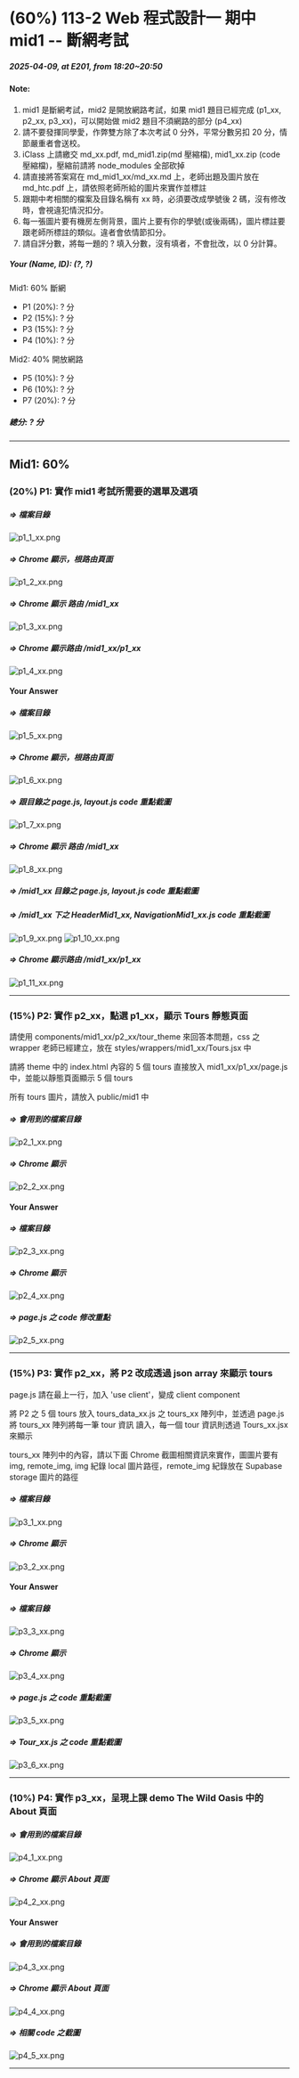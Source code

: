 # (60%) 113-2 Web 程式設計一 期中 mid1 -- 斷網考試

##### 2025-04-09, at E201, from 18:20~20:50

#### Note:

1. mid1 是斷網考試，mid2 是開放網路考試，如果 mid1 題目已經完成 (p1_xx, p2_xx, p3_xx)，可以開始做 mid2 題目不須網路的部分 (p4_xx)
2. 請不要發揮同學愛，作弊雙方除了本次考試 0 分外，平常分數另扣 20 分，情節嚴重者會送校。
3. iClass 上請繳交 md_xx.pdf, md_mid1.zip(md 壓縮檔), mid1_xx.zip (code 壓縮檔)，壓縮前請將 node_modules 全部砍掉
4. 請直接將答案寫在 md_mid1_xx/md_xx.md 上，老師出題及圖片放在 md_htc.pdf 上，請依照老師所給的圖片來實作並標註
5. 跟期中考相關的檔案及目錄名稱有 xx 時，必須要改成學號後 2 碼，沒有修改時，會視違犯情況扣分。
6. 每一張圖片要有機房左側背景，圖片上要有你的學號(或後兩碼)，圖片標註要跟老師所標註的類似。違者會依情節扣分。
7. 請自評分數，將每一題的 ? 填入分數，沒有填者，不會批改，以 0 分計算。

##### Your (Name, ID): (?, ?)

Mid1: 60% 斷網

- P1 (20%): ? 分
- P2 (15%): ? 分
- P3 (15%): ? 分
- P4 (10%): ? 分

Mid2: 40% 開放網路

- P5 (10%): ? 分
- P6 (10%): ? 分
- P7 (20%): ? 分

##### 總分: ? 分

---

## Mid1: 60%

### (20%) P1: 實作 mid1 考試所需要的選單及選項

##### => 檔案目錄

![p1_1_xx.png](p1_1_xx.png)

##### => Chrome 顯示，根路由頁面

![p1_2_xx.png](p1_2_xx.png)

##### => Chrome 顯示 路由 /mid1_xx

![p1_3_xx.png](p1_3_xx.png)

##### => Chrome 顯示路由 /mid1_xx/p1_xx

![p1_4_xx.png](p1_4_xx.png)

#### Your Answer

##### => 檔案目錄

![p1_5_xx.png](p1_5_xx.png)

##### => Chrome 顯示，根路由頁面

![p1_6_xx.png](p1_6_xx.png)

##### => 跟目錄之 page.js, layout.js code 重點截圖

![p1_7_xx.png](p1_7_xx.png)

##### => Chrome 顯示 路由 /mid1_xx

![p1_8_xx.png](p1_8_xx.png)

##### => /mid1_xx 目錄之 page.js, layout.js code 重點截圖

##### => /mid1_xx 下之 HeaderMid1_xx, NavigationMid1_xx.js code 重點截圖

![p1_9_xx.png](p1_9_xx.png)
![p1_10_xx.png](p1_10_xx.png)

##### => Chrome 顯示路由 /mid1_xx/p1_xx

![p1_11_xx.png](p1_11_xx.png)

---

### (15%) P2: 實作 p2_xx，點選 p1_xx，顯示 Tours 靜態頁面

請使用 components/mid1_xx/p2_xx/tour_theme 來回答本問題，css 之 wrapper 老師已經建立，放在 styles/wrappers/mid1_xx/Tours.jsx 中

請將 theme 中的 index.html 內容的 5 個 tours 直接放入 mid1_xx/p1_xx/page.js 中，並能以靜態頁面顯示 5 個 tours

所有 tours 圖片，請放入 public/mid1 中

##### => 會用到的檔案目錄

![p2_1_xx.png](p2_1_xx.png)

##### => Chrome 顯示

![p2_2_xx.png](p2_2_xx.png)

#### Your Answer

##### => 檔案目錄

![p2_3_xx.png](p2_3_xx.png)

##### => Chrome 顯示

![p2_4_xx.png](p2_4_xx.png)

##### => page.js 之 code 修改重點

![p2_5_xx.png](p2_5_xx.png)

---

### (15%) P3: 實作 p2_xx，將 P2 改成透過 json array 來顯示 tours

page.js 請在最上一行，加入 'use client'，變成 client component

將 P2 之 5 個 tours 放入 tours_data_xx.js 之 tours_xx 陣列中，並透過 page.js 將 tours_xx 陣列將每一筆 tour 資訊 讀入，每一個 tour 資訊則透過 Tours_xx.jsx 來顯示

tours_xx 陣列中的內容，請以下面 Chrome 截圖相關資訊來實作，圖圖片要有 img, remote_img, img 紀錄 local 圖片路徑，remote_img 紀錄放在 Supabase storage 圖片的路徑

##### => 檔案目錄

![p3_1_xx.png](p3_1_xx.png)

##### => Chrome 顯示

![p3_2_xx.png](p3_2_xx.png)

#### Your Answer

##### => 檔案目錄

![p3_3_xx.png](p3_3_xx.png)

##### => Chrome 顯示

![p3_4_xx.png](p3_4_xx.png)

##### => page.js 之 code 重點截圖

![p3_5_xx.png](p3_5_xx.png)

##### => Tour_xx.js 之 code 重點截圖

![p3_6_xx.png](p3_5_xx.png)

---

### (10%) P4: 實作 p3_xx，呈現上課 demo The Wild Oasis 中的 About 頁面

##### => 會用到的檔案目錄

![p4_1_xx.png](p4_1_xx.png)

##### => Chrome 顯示 About 頁面

![p4_2_xx.png](p4_2_xx.png)

#### Your Answer

##### => 會用到的檔案目錄

![p4_3_xx.png](p4_3_xx.png)

##### => Chrome 顯示 About 頁面

![p4_4_xx.png](p4_4_xx.png)

##### => 相關 code 之截圖

![p4_5_xx.png](p4_5_xx.png)

---

